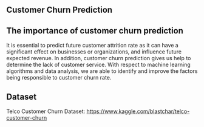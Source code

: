 ## Customer Churn Prediction

## The importance of customer churn prediction
It is essential to predict future customer attrition rate as it can have a significant effect on businesses or organizations, and influence future expected revenue. In addition, customer churn prediction gives us help to determine the lack of customer service.
With respect to machine learning algorithms and data analysis, we are able to identify and improve the factors being responsible to customer churn rate.

## Dataset
Telco Customer Churn Dataset: https://www.kaggle.com/blastchar/telco-customer-churn
